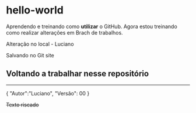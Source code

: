 # hello-world
Aprendendo e treinando como **utilizar** o GitHub.
Agora estou treinando como realizar alterações em Brach de trabalhos.


Alteração no local - Luciano

Salvando no Git site

## Voltando a trabalhar **nesse** repositório
---
{
"Autor":"Luciano",
"Versão": 00
}

~~Texto riscado~~
